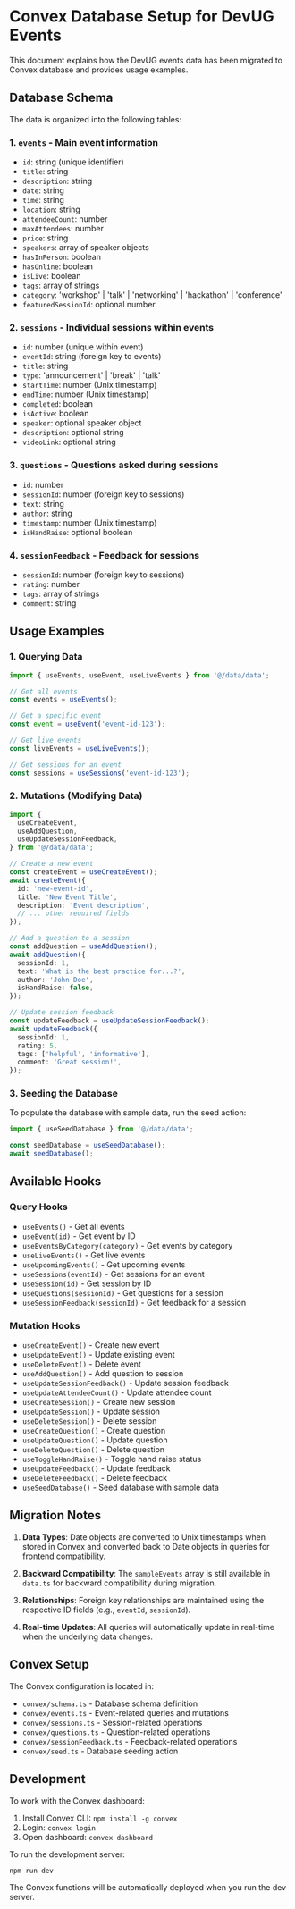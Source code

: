 # Convex Database Setup for DevUG Events

This document explains how the DevUG events data has been migrated to Convex database and provides usage examples.

## Database Schema

The data is organized into the following tables:

### 1. `events` - Main event information

- `id`: string (unique identifier)
- `title`: string
- `description`: string
- `date`: string
- `time`: string
- `location`: string
- `attendeeCount`: number
- `maxAttendees`: number
- `price`: string
- `speakers`: array of speaker objects
- `hasInPerson`: boolean
- `hasOnline`: boolean
- `isLive`: boolean
- `tags`: array of strings
- `category`: 'workshop' | 'talk' | 'networking' | 'hackathon' | 'conference'
- `featuredSessionId`: optional number

### 2. `sessions` - Individual sessions within events

- `id`: number (unique within event)
- `eventId`: string (foreign key to events)
- `title`: string
- `type`: 'announcement' | 'break' | 'talk'
- `startTime`: number (Unix timestamp)
- `endTime`: number (Unix timestamp)
- `completed`: boolean
- `isActive`: boolean
- `speaker`: optional speaker object
- `description`: optional string
- `videoLink`: optional string

### 3. `questions` - Questions asked during sessions

- `id`: number
- `sessionId`: number (foreign key to sessions)
- `text`: string
- `author`: string
- `timestamp`: number (Unix timestamp)
- `isHandRaise`: optional boolean

### 4. `sessionFeedback` - Feedback for sessions

- `sessionId`: number (foreign key to sessions)
- `rating`: number
- `tags`: array of strings
- `comment`: string

## Usage Examples

### 1. Querying Data

```typescript
import { useEvents, useEvent, useLiveEvents } from '@/data/data';

// Get all events
const events = useEvents();

// Get a specific event
const event = useEvent('event-id-123');

// Get live events
const liveEvents = useLiveEvents();

// Get sessions for an event
const sessions = useSessions('event-id-123');
```

### 2. Mutations (Modifying Data)

```typescript
import {
  useCreateEvent,
  useAddQuestion,
  useUpdateSessionFeedback,
} from '@/data/data';

// Create a new event
const createEvent = useCreateEvent();
await createEvent({
  id: 'new-event-id',
  title: 'New Event Title',
  description: 'Event description',
  // ... other required fields
});

// Add a question to a session
const addQuestion = useAddQuestion();
await addQuestion({
  sessionId: 1,
  text: 'What is the best practice for...?',
  author: 'John Doe',
  isHandRaise: false,
});

// Update session feedback
const updateFeedback = useUpdateSessionFeedback();
await updateFeedback({
  sessionId: 1,
  rating: 5,
  tags: ['helpful', 'informative'],
  comment: 'Great session!',
});
```

### 3. Seeding the Database

To populate the database with sample data, run the seed action:

```typescript
import { useSeedDatabase } from '@/data/data';

const seedDatabase = useSeedDatabase();
await seedDatabase();
```

## Available Hooks

### Query Hooks

- `useEvents()` - Get all events
- `useEvent(id)` - Get event by ID
- `useEventsByCategory(category)` - Get events by category
- `useLiveEvents()` - Get live events
- `useUpcomingEvents()` - Get upcoming events
- `useSessions(eventId)` - Get sessions for an event
- `useSession(id)` - Get session by ID
- `useQuestions(sessionId)` - Get questions for a session
- `useSessionFeedback(sessionId)` - Get feedback for a session

### Mutation Hooks

- `useCreateEvent()` - Create new event
- `useUpdateEvent()` - Update existing event
- `useDeleteEvent()` - Delete event
- `useAddQuestion()` - Add question to session
- `useUpdateSessionFeedback()` - Update session feedback
- `useUpdateAttendeeCount()` - Update attendee count
- `useCreateSession()` - Create new session
- `useUpdateSession()` - Update session
- `useDeleteSession()` - Delete session
- `useCreateQuestion()` - Create question
- `useUpdateQuestion()` - Update question
- `useDeleteQuestion()` - Delete question
- `useToggleHandRaise()` - Toggle hand raise status
- `useUpdateFeedback()` - Update feedback
- `useDeleteFeedback()` - Delete feedback
- `useSeedDatabase()` - Seed database with sample data

## Migration Notes

1. **Data Types**: Date objects are converted to Unix timestamps when stored in Convex and converted back to Date objects in queries for frontend compatibility.

2. **Backward Compatibility**: The `sampleEvents` array is still available in `data.ts` for backward compatibility during migration.

3. **Relationships**: Foreign key relationships are maintained using the respective ID fields (e.g., `eventId`, `sessionId`).

4. **Real-time Updates**: All queries will automatically update in real-time when the underlying data changes.

## Convex Setup

The Convex configuration is located in:

- `convex/schema.ts` - Database schema definition
- `convex/events.ts` - Event-related queries and mutations
- `convex/sessions.ts` - Session-related operations
- `convex/questions.ts` - Question-related operations
- `convex/sessionFeedback.ts` - Feedback-related operations
- `convex/seed.ts` - Database seeding action

## Development

To work with the Convex dashboard:

1. Install Convex CLI: `npm install -g convex`
2. Login: `convex login`
3. Open dashboard: `convex dashboard`

To run the development server:

```bash
npm run dev
```

The Convex functions will be automatically deployed when you run the dev server.
